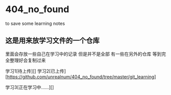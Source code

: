 # 404_no_found
to save some learning notes

## 这是用来放学习文件的一个仓库

里面会存放一些自己在学习中的记录
但是并不是全部
有一些在另外的仓库
等到完全整理好会复制过来

学习1[待上传][]
学习2[已上传][https://github.com/unrealnum/404_no_found/tree/master/git_learning]

学习3[正在学习中......][]

